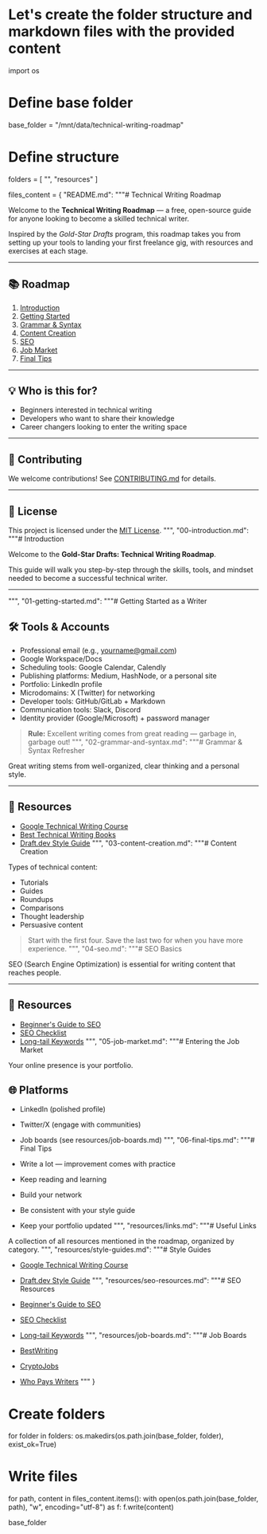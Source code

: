 # Let's create the folder structure and markdown files with the provided content
import os

# Define base folder
base_folder = "/mnt/data/technical-writing-roadmap"

# Define structure
folders = [
    "",
    "resources"
]

files_content = {
    "README.md": """# Technical Writing Roadmap

Welcome to the **Technical Writing Roadmap** — a free, open-source guide for anyone looking to become a skilled technical writer.

Inspired by the *Gold-Star Drafts* program, this roadmap takes you from setting up your tools to landing your first freelance gig, with resources and exercises at each stage.

---

## 📚 Roadmap

1. [Introduction](00-introduction.md)
2. [Getting Started](01-getting-started.md)
3. [Grammar & Syntax](02-grammar-and-syntax.md)
4. [Content Creation](03-content-creation.md)
5. [SEO](04-seo.md)
6. [Job Market](05-job-market.md)
7. [Final Tips](06-final-tips.md)

---

## 💡 Who is this for?
- Beginners interested in technical writing
- Developers who want to share their knowledge
- Career changers looking to enter the writing space

---

## 🤝 Contributing
We welcome contributions! See [CONTRIBUTING.md](CONTRIBUTING.md) for details.

---

## 📜 License
This project is licensed under the [MIT License](LICENSE).
""",
    "00-introduction.md": """# Introduction

Welcome to the **Gold-Star Drafts: Technical Writing Roadmap**.

This guide will walk you step-by-step through the skills, tools, and mindset needed to become a successful technical writer.

---
""",
    "01-getting-started.md": """# Getting Started as a Writer

## 🛠 Tools & Accounts
- Professional email (e.g., yourname@gmail.com)
- Google Workspace/Docs
- Scheduling tools: Google Calendar, Calendly
- Publishing platforms: Medium, HashNode, or a personal site
- Portfolio: LinkedIn profile
- Microdomains: X (Twitter) for networking
- Developer tools: GitHub/GitLab + Markdown
- Communication tools: Slack, Discord
- Identity provider (Google/Microsoft) + password manager

> **Rule:** Excellent writing comes from great reading — garbage in, garbage out!
""",
    "02-grammar-and-syntax.md": """# Grammar & Syntax Refresher

Great writing stems from well-organized, clear thinking and a personal style.

---

## 🎯 Resources
- [Google Technical Writing Course](https://developers.google.com/tech-writing)
- [Best Technical Writing Books](https://technicalwriterhq.com/writing/technical-writing/technical-writing-books/)
- [Draft.dev Style Guide](https://draft.dev/learn/technical-writer-style-guides)
""",
    "03-content-creation.md": """# Content Creation

Types of technical content:
- Tutorials
- Guides
- Roundups
- Comparisons
- Thought leadership
- Persuasive content

> Start with the first four. Save the last two for when you have more experience.
""",
    "04-seo.md": """# SEO Basics

SEO (Search Engine Optimization) is essential for writing content that reaches people.

---

## 🔗 Resources
- [Beginner's Guide to SEO](https://neilpatel.com/what-is-seo/)
- [SEO Checklist](https://nealschaffer.com/seo-checklist/)
- [Long-tail Keywords](https://yoast.com/focus-on-long-tail-keywords/)
""",
    "05-job-market.md": """# Entering the Job Market

Your online presence is your portfolio.

## 🌐 Platforms
- LinkedIn (polished profile)
- Twitter/X (engage with communities)
- Job boards (see resources/job-boards.md)
""",
    "06-final-tips.md": """# Final Tips

- Write a lot — improvement comes with practice
- Keep reading and learning
- Build your network
- Be consistent with your style guide
- Keep your portfolio updated
""",
    "resources/links.md": """# Useful Links

A collection of all resources mentioned in the roadmap, organized by category.
""",
    "resources/style-guides.md": """# Style Guides

- [Google Technical Writing Course](https://developers.google.com/tech-writing)
- [Draft.dev Style Guide](https://draft.dev/learn/technical-writer-style-guides)
""",
    "resources/seo-resources.md": """# SEO Resources

- [Beginner's Guide to SEO](https://neilpatel.com/what-is-seo/)
- [SEO Checklist](https://nealschaffer.com/seo-checklist/)
- [Long-tail Keywords](https://yoast.com/focus-on-long-tail-keywords/)
""",
    "resources/job-boards.md": """# Job Boards

- [BestWriting](https://bestwriting.com/jobs)
- [CryptoJobs](https://crypto.jobs/)
- [Who Pays Writers](http://whopayswriters.com/)
"""
}

# Create folders
for folder in folders:
    os.makedirs(os.path.join(base_folder, folder), exist_ok=True)

# Write files
for path, content in files_content.items():
    with open(os.path.join(base_folder, path), "w", encoding="utf-8") as f:
        f.write(content)

base_folder
